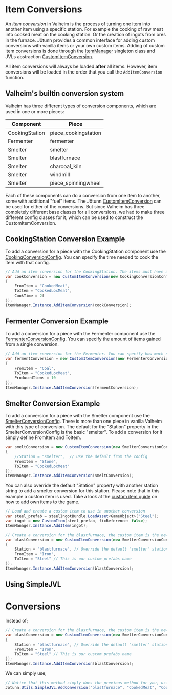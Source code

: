 ﻿# Item Conversions

An _item conversion_ in Valheim is the process of turning one item into another item using a specific station. For example the cooking of raw meat into cooked meat on the cooking station. Or the creation of ingots from ores in the furnace. Jötunn provides a common interface for adding custom conversions with vanilla items or your own custom items. Adding of custom item conversions is done through the [ItemManager](xref:Jotunn.Managers.ItemManager) singleton class and JVLs abstraction [CustomItemConversion](xref:Jotunn.Entities.CustomItemConversion).

All item conversions will always be loaded **after** all items. However, item conversions will be loaded in the order that you call the `AddItemConversion` function.

## Valheim's builtin conversion system

Valheim has three different types of conversion components, which are used in one or more pieces:

Component|Piece
----|----
CookingStation|piece_cookingstation
Fermenter|fermenter
Smelter|smelter
Smelter|blastfurnace
Smelter|charcoal_kiln
Smelter|windmill
Smelter|piece_spinningwheel

Each of these components can do a conversion from one item to another, some with additional "fuel" items. The Jötunn [CustomItemConversion](xref:Jotunn.Entities.CustomItemConversion) can be used for either of the conversions. But since Valheim has three completely different base classes for all conversions, we had to make three different config classes for it, which can be used to construct the CustomItemConversion.

## CookingStation Conversion Example

To add a conversion for a piece with the CookingStation component use the [CookingConversionConfig](xref:Jotunn.Configs.CookingConversionConfig). You can specify the time needed to cook the item with that config.

```cs
// Add an item conversion for the CookingStation. The items must have an "attach" child GameObject to display it on the station.
var cookConversion = new CustomItemConversion(new CookingConversionConfig
{
    FromItem = "CookedMeat",
    ToItem = "CookedLoxMeat",
    CookTime = 2f
});
ItemManager.Instance.AddItemConversion(cookConversion);
```

## Fermenter Conversion Example

To add a conversion for a piece with the Fermenter component use the [FermenterConversionConfig](xref:Jotunn.Configs.FermenterConversionConfig). You can specify the amount of items gained from a single conversion.

```cs
// Add an item conversion for the Fermenter. You can specify how much new items the conversion yields.
var fermentConversion = new CustomItemConversion(new FermenterConversionConfig
{
    FromItem = "Coal",
    ToItem = "CookedLoxMeat",
    ProducedItems = 10
});
ItemManager.Instance.AddItemConversion(fermentConversion);
```

## Smelter Conversion Example

To add a conversion for a piece with the Smelter component use the [SmelterConversionConfig](xref:Jotunn.Configs.SmelterConversionConfig). There is more than one piece in vanilla Valheim with this type of conversion. The default for the "Station" property in the SmelterConversionConfig is the basic "smelter". To add a conversion for it simply define FromItem and ToItem.

```cs
var smeltConversion = new CustomItemConversion(new SmelterConversionConfig
{
    //Station = "smelter",  // Use the default from the config
    FromItem = "Stone",
    ToItem = "CookedLoxMeat"
});
ItemManager.Instance.AddItemConversion(smeltConversion);
```

You can also override the default "Station" property with another station string to add a smelter conversion for this station. Please note that in this example a custom item is used. Take a look at the [custom item guide](items.md) on how to add own items to the game.

```cs
// Load and create a custom item to use in another conversion
var steel_prefab = steelIngotBundle.LoadAsset<GameObject>("Steel");
var ingot = new CustomItem(steel_prefab, fixReference: false);
ItemManager.Instance.AddItem(ingot);

// Create a conversion for the blastfurnace, the custom item is the new outcome
var blastConversion = new CustomItemConversion(new SmelterConversionConfig
{
    Station = "blastfurnace", // Override the default "smelter" station
    FromItem = "Iron",
    ToItem = "Steel" // This is our custom prefabs name
});
ItemManager.Instance.AddItemConversion(blastConversion);
```

## Using SimpleJVL
# Conversions
Instead of;
```cs
// Create a conversion for the blastfurnace, the custom item is the new outcome
var blastConversion = new CustomItemConversion(new SmelterConversionConfig
{
    Station = "blastfurnace", // Override the default "smelter" station
    FromItem = "Iron",
    ToItem = "Steel" // This is our custom prefabs name
});
ItemManager.Instance.AddItemConversion(blastConversion);
```
We can simply use;
```cs
// Notice that this method simply does the previous method for you, using parameters within the constructore rather than nesting them.
Jotunn.Utils.SimpleJVL.AddConversion("blastfurnace", "CookedMeat", "CookedLoxMeat")
```